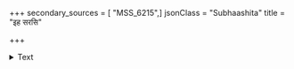 +++
secondary_sources = [ "MSS_6215",]
jsonClass = "Subhaashita"
title = "इह सरसि"

+++

<details><summary>Text</summary>

इह सरसि सहर्षं मञ्जुगुञ्जाभिरामं मधुकर कुरु केलिं सार्धमम्भोजिनीभिः।  
अनुपममकरन्दामोददत्तप्रमोदा त्यजति बत न निद्रां मालती यावदेषा॥
</details>
